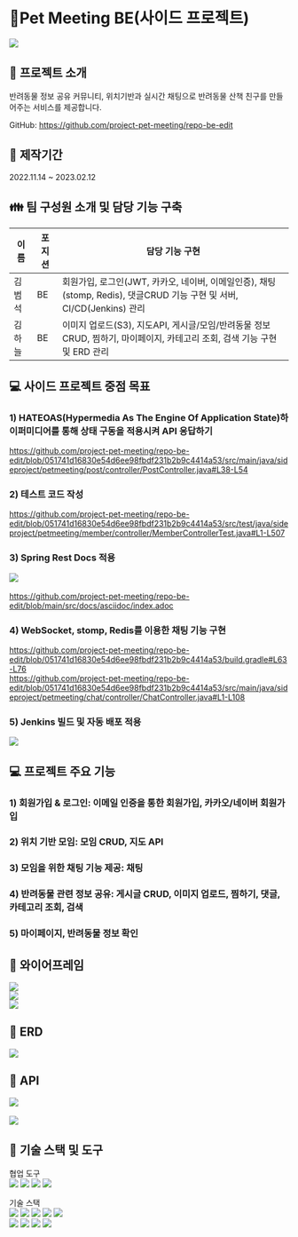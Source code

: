 #  📝Pet Meeting BE(사이드 프로젝트)
<img src="https://user-images.githubusercontent.com/110077343/224494171-bb8c7f80-7698-4ac4-ad45-a6df2277fd59.png"></img><br/>

📌 프로젝트 소개
-------------
반려동물 정보 공유 커뮤니티,
위치기반과 실시간 채팅으로 반려동물 산책 친구를 만들어주는 서비스를 제공합니다.


 
GitHub: https://github.com/project-pet-meeting/repo-be-edit      


:date: 제작기간
-------------   
2022.11.14 ~ 2023.02.12  

:family: 팀 구성원 소개 및 담당 기능 구축
-------------   
|이름|포지션|담당 기능 구현|
|------|---|---|
|김범석|BE|회원가입, 로그인(JWT, 카카오, 네이버, 이메일인증), 채팅(stomp, Redis), 댓글CRUD 기능 구현 및 서버, CI/CD(Jenkins) 관리|
|김하늘|BE|이미지 업로드(S3), 지도API, 게시글/모임/반려동물 정보 CRUD, 찜하기, 마이페이지, 카테고리 조회, 검색 기능 구현 및 ERD 관리|

:computer: 사이드 프로젝트 중점 목표   
-------------     
###  1) HATEOAS(Hypermedia As The Engine Of Application State)하이퍼미디어를 통해 상태 구동을 적용시켜 API 응답하기         
https://github.com/project-pet-meeting/repo-be-edit/blob/051741d16830e54d6ee98fbdf231b2b9c4414a53/src/main/java/sideproject/petmeeting/post/controller/PostController.java#L38-L54  
###  2) 테스트 코드 작성         
https://github.com/project-pet-meeting/repo-be-edit/blob/051741d16830e54d6ee98fbdf231b2b9c4414a53/src/test/java/sideproject/petmeeting/member/controller/MemberControllerTest.java#L1-L507   
###  3) Spring Rest Docs 적용         
<img src="https://user-images.githubusercontent.com/110077343/224490064-df0eaebe-cae5-4905-9b77-f9e5c8fcc02f.png"></img><br/>    
https://github.com/project-pet-meeting/repo-be-edit/blob/main/src/docs/asciidoc/index.adoc  
###  4) WebSocket, stomp, Redis를 이용한 채팅 기능 구현         
https://github.com/project-pet-meeting/repo-be-edit/blob/051741d16830e54d6ee98fbdf231b2b9c4414a53/build.gradle#L63-L76   
https://github.com/project-pet-meeting/repo-be-edit/blob/051741d16830e54d6ee98fbdf231b2b9c4414a53/src/main/java/sideproject/petmeeting/chat/controller/ChatController.java#L1-L108   
###  5) Jenkins 빌드 및 자동 배포 적용         
<img src="https://user-images.githubusercontent.com/110077343/224490847-baa46a09-6bfd-4b55-bdeb-fc651acc7df9.png"></img><br/>   


:computer: 프로젝트 주요 기능
-------------    

###  1) 회원가입 & 로그인: 이메일 인증을 통한 회원가입, 카카오/네이버 회원가입        
###  2) 위치 기반 모임: 모임 CRUD, 지도 API
###  3) 모임을 위한 채팅 기능 제공: 채팅
###  4) 반려동물 관련 정보 공유: 게시글 CRUD, 이미지 업로드, 찜하기, 댓글, 카테고리 조회, 검색      
###  5) 마이페이지, 반려동물 정보 확인   


:green_book: 와이어프레임
-------------
<img src="https://user-images.githubusercontent.com/110077343/224487461-bcba024c-da4e-40c3-b7eb-8a4945960962.jpg"></img><br/>
<img src="https://user-images.githubusercontent.com/110077343/224487477-fd5a66b0-679e-4e3b-8994-236c0096d466.png"></img><br/>
<img src="https://user-images.githubusercontent.com/110077343/224487552-8292718b-4fa9-4ffa-abc7-1eabd28c8f87.png"></img><br/>   


:blue_book: ERD
-------------
<img src="https://user-images.githubusercontent.com/110077343/224485295-b24ffd7b-bd62-484a-8b3b-007cd49b30bb.png"></img><br/>   

:orange_book: API
-------------
<img src="https://user-images.githubusercontent.com/110077343/224491766-e04b0a3f-a628-487a-8df0-1e7c27ae437c.png"></img><br/>   
<img src="https://user-images.githubusercontent.com/110077343/224491793-f68cb90c-b442-4587-bcc3-9b723af8e2bd.png"></img><br/>   



:construction_worker: 기술 스택 및 도구
-------------
협업 도구       
<img src="https://img.shields.io/badge/Notion-000000?style=for-the-badge&logo=Notion&logoColor=white">
<img src="https://img.shields.io/badge/Git-F05032?style=for-the-badge&logo=Git&logoColor=white">
<img src="https://img.shields.io/badge/GitHub-181717?style=for-the-badge&logo=GitHub&logoColor=white">
<img src="https://img.shields.io/badge/Postman-FF6C37?style=for-the-badge&logo=Postman&logoColor=white">


기술 스택   
<img src="https://img.shields.io/badge/Java11-007396?style=for-the-badge&logo=Java11&logoColor=white">
<img src="https://img.shields.io/badge/Spring-6DB33F?style=for-the-badge&logo=Spring&logoColor=white">
<img src="https://img.shields.io/badge/Spring Boot-6DB33F?style=for-the-badge&logo=Spring Boot&logoColor=white">
<img src="https://img.shields.io/badge/Spring Security-6DB33F?style=for-the-badge&logo=Spring Security&logoColor=white">
<img src="https://img.shields.io/badge/JSON 웹 토큰-000000?style=for-the-badge&logo=JSON 웹 토큰&logoColor=white">  
<img src="https://img.shields.io/badge/Amazon EC2-FF9900?style=for-the-badge&logo=Amazon EC2&logoColor=white">
<img src="https://img.shields.io/badge/Amazon S3-569A31?style=for-the-badge&logo=Amazon S3&logoColor=white">
<img src="https://img.shields.io/badge/MySQL-4479A1?style=for-the-badge&logo=MySQL&logoColor=white">
<img src="https://img.shields.io/badge/IntelliJ IDEA-000000?style=for-the-badge&logo=IntelliJ IDEA&logoColor=white">


